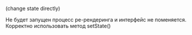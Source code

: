 (change state directly)

Не будет запущен процесс ре-рендеринга и интерфейс не поменяется. Корректно
использовать метод setState()